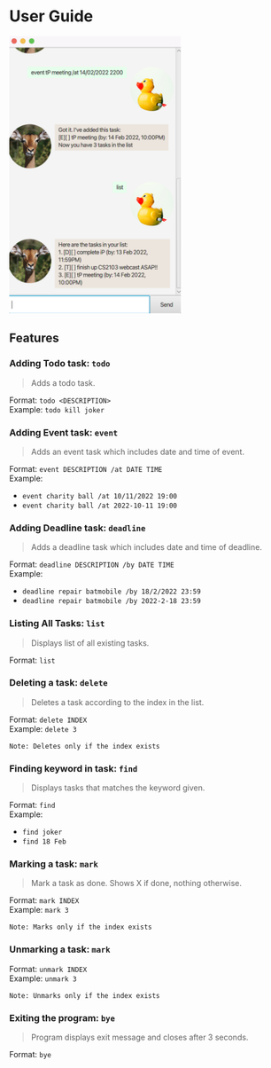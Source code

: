 # User Guide

<img src="../docs/Ui.png" width="310" height="500">

## Features 

### Adding Todo task: `todo` 

> Adds a todo task.  

Format: `todo <DESCRIPTION>`  
Example: `todo kill joker` 

### Adding Event task: `event` 

> Adds an event task which includes date and time of event.   

Format: `event DESCRIPTION /at DATE TIME`  
Example: 
* `event charity ball /at 10/11/2022 19:00` 
* `event charity ball /at 2022-10-11 19:00` 

### Adding Deadline task: `deadline` 

> Adds a deadline task which includes date and time of deadline.   

Format: `deadline DESCRIPTION /by DATE TIME`  
Example: 
* `deadline repair batmobile /by 18/2/2022 23:59` 
* `deadline repair batmobile /by 2022-2-18 23:59` 

### Listing All Tasks: `list`

> Displays list of all existing tasks.  

Format: `list`

### Deleting a task: `delete` 

> Deletes a task according to the index in the list.  

Format: `delete INDEX`  
Example: `delete 3`  
```
Note: Deletes only if the index exists
```

### Finding keyword in task: `find` 

> Displays tasks that matches the keyword given.

Format: `find`  
Example: 
* `find joker` 
* `find 18 Feb`

### Marking a task: `mark` 

> Mark a task as done. Shows X if done, nothing otherwise.

Format: `mark INDEX`  
Example: `mark 3` 
```
Note: Marks only if the index exists
```

### Unmarking a task: `mark` 

Format: `unmark INDEX`  
Example: `unmark 3` 
```
Note: Unmarks only if the index exists
```
### Exiting the program: `bye`

> Program displays exit message and closes after 3 seconds.

Format: `bye`  